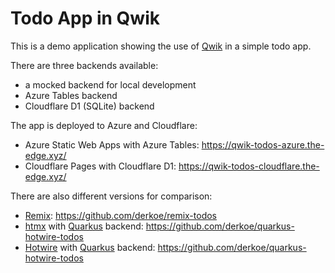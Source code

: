 # Todo App in Qwik

This is a demo application showing the use of [Qwik](https://htmx.org/) in a simple todo app.

There are three backends available:

- a mocked backend for local development
- Azure Tables backend
- Cloudflare D1 (SQLite) backend

The app is deployed to Azure and Cloudflare:

- Azure Static Web Apps with Azure Tables: https://qwik-todos-azure.the-edge.xyz/
- Cloudflare Pages with Cloudflare D1: https://qwik-todos-cloudflare.the-edge.xyz/

There are also different versions for comparison:

- [Remix](https://remix.run/): https://github.com/derkoe/remix-todos
- [htmx](https://htmx.org/) with [Quarkus](https://quarkus.dev) backend: https://github.com/derkoe/quarkus-hotwire-todos
- [Hotwire](https://hotwire.dev/) with [Quarkus](https://quarkus.dev) backend: https://github.com/derkoe/quarkus-hotwire-todos

